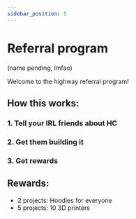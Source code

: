 ```yaml
---
sidebar_position: 5
---
```


# Referral program

(name pending, lmfao)

Welcome to the highway referral program!


## How this works:

### 1. Tell your IRL friends about HC

### 2. Get them building it

### 3. Get rewards

## Rewards:

- 2 projects: Hoodies for everyone
- 5 projects: 10 3D printers